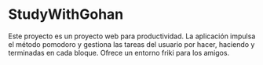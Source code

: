 # StudyWithGohan
Este proyecto es un proyecto web para productividad. La aplicación impulsa el método pomodoro y gestiona las tareas del usuario por hacer, haciendo y terminadas en cada bloque. Ofrece un entorno friki para los amigos.  
